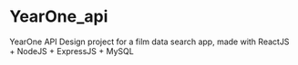 # YearOne_api
 YearOne API Design project for a film data search app, made with ReactJS + NodeJS + ExpressJS + MySQL

